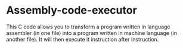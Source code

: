 # Assembly-code-executor
This C code allows you to transform a program written in language assembler (in one file) into a program written in machine language (in another file). It will then execute it instruction after instruction.
